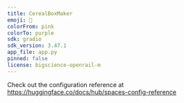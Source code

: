 ```yaml
---
title: CerealBoxMaker
emoji: 🥛
colorFrom: pink
colorTo: purple
sdk: gradio
sdk_version: 3.47.1
app_file: app.py
pinned: false
license: bigscience-openrail-m
---
```


Check out the configuration reference at https://huggingface.co/docs/hub/spaces-config-reference
